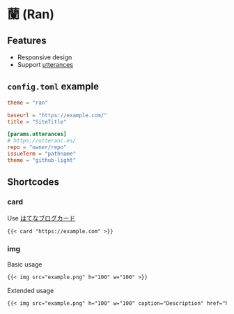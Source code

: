 蘭 (Ran)
===

## Features
- Responsive design
- Support [utterances](https://utteranc.es/)

## `config.toml` example
```toml
theme = "ran"

baseurl = "https://example.com/"
title = "SiteTitle"

[params.utterances]
# https://utteranc.es/
repo = "owner/repo"
issueTerm = "pathname"
theme = "github-light"
```

## Shortcodes

### card
Use [はてなブログカード](https://staff.hatenablog.com/entry/2014/09/05/143600)
```markdown
{{< card "https://example.com" >}}
```

### img
Basic usage
```markdown
{{< img src="example.png" h="100" w="100" >}}
```

Extended usage
```markdown
{{< img src="example.png" h="100" w="100" caption="Description" href="https://example.com" >}}
```
